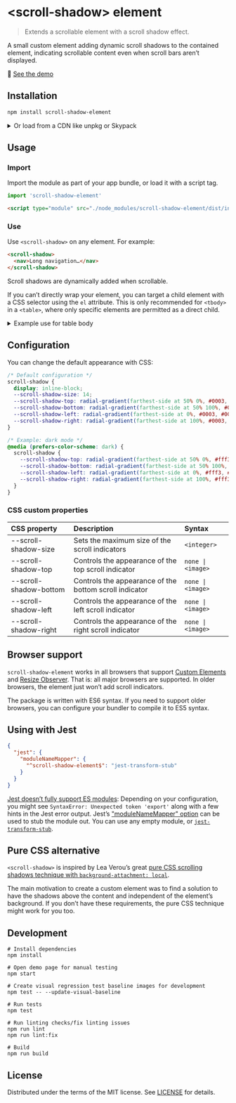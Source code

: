 # &lt;scroll-shadow&gt; element

> Extends a scrollable element with a scroll shadow effect.

A small custom element adding dynamic scroll shadows to the contained element,
indicating scrollable content even when scroll bars aren’t displayed.

🔎 [See the demo](https://ingmarh.github.io/scroll-shadow-element/demo/)

## Installation

```bash
npm install scroll-shadow-element
```

<details><summary>Or load from a CDN like unpkg or Skypack</summary>

```html
<!-- unpkg CDN -->
<script type="module" src="https://unpkg.com/scroll-shadow-element"></script>

<!-- Skypack CDN -->
<script type="module" src="https://cdn.skypack.dev/scroll-shadow-element"></script>

<!-- Skypack CDN (minified) -->
<script type="module" src="https://cdn.skypack.dev/scroll-shadow-element?min"></script>
```

</details>

## Usage

### Import

Import the module as part of your app bundle, or load it with a script tag.

```js
import 'scroll-shadow-element'
```

```html
<script type="module" src="./node_modules/scroll-shadow-element/dist/index.mjs"></script>
```

### Use

Use `<scroll-shadow>` on any element. For example:

```html
<scroll-shadow>
  <nav>Long navigation…</nav>
</scroll-shadow>
```

Scroll shadows are dynamically added when scrollable.

If you can’t directly wrap your element, you can target a child element with a
CSS selector using the `el` attribute. This is only recommended for `<tbody>`
in a `<table>`, where only specific elements are permitted as a direct child.

<details><summary>Example use for table body</summary>

```html
<scroll-shadow el="tbody">
  <table>
    <thead>
      <tr>
        <th>User ID</th>
        <th>Full name</th>
      </tr>
    </thead>
    <tbody>
      <tr>
        <td>1</td>
        <td>John Doe</td>
      </tr>
      <tr>
        <td>2</td>
        <td>Jane Doe</td>
      </tr>
      <tr>
        <td>3</td>
        <td>Carl Example</td>
      </tr>
    </tbody>
    <tfoot>
      <tr>
        <td colspan="2">Only tbody will have scroll shadows.</td>
      </tr>
    </tfoot>
  </table>
</scroll-shadow>
```

</details>

## Configuration

You can change the default appearance with CSS:

```css
/* Default configuration */
scroll-shadow {
  display: inline-block;
  --scroll-shadow-size: 14;
  --scroll-shadow-top: radial-gradient(farthest-side at 50% 0%, #0003, #0000);
  --scroll-shadow-bottom: radial-gradient(farthest-side at 50% 100%, #0003, #0000);
  --scroll-shadow-left: radial-gradient(farthest-side at 0%, #0003, #0000);
  --scroll-shadow-right: radial-gradient(farthest-side at 100%, #0003, #0000);
}

/* Example: dark mode */
@media (prefers-color-scheme: dark) {
  scroll-shadow {
    --scroll-shadow-top: radial-gradient(farthest-side at 50% 0%, #fff3, #0000);
    --scroll-shadow-bottom: radial-gradient(farthest-side at 50% 100%, #fff3, #0000);
    --scroll-shadow-left: radial-gradient(farthest-side at 0%, #fff3, #0000);
    --scroll-shadow-right: radial-gradient(farthest-side at 100%, #fff3, #0000);
  }
}
```

### CSS custom properties

| CSS property           | Description                                            | Syntax            |
| :--------------------- | :----------------------------------------------------- |:----------------- |
| --scroll-shadow-size   | Sets the maximum size of the scroll indicators         | `<integer>`       |
| --scroll-shadow-top    | Controls the appearance of the top scroll indicator    | `none \| <image>` |
| --scroll-shadow-bottom | Controls the appearance of the bottom scroll indicator | `none \| <image>` |
| --scroll-shadow-left   | Controls the appearance of the left scroll indicator   | `none \| <image>` |
| --scroll-shadow-right  | Controls the appearance of the right scroll indicator  | `none \| <image>` |

## Browser support

`scroll-shadow-element` works in all browsers that support [Custom
Elements][custom-elementsv1] and [Resize Observer][resizeobserver]. That is:
all major browsers are supported. In older browsers, the element just won’t add
scroll indicators.

The package is written with ES6 syntax. If you need to support older browsers,
you can configure your bundler to compile it to ES5 syntax.

## Using with Jest

```json
{
  "jest": {
    "moduleNameMapper": {
      "^scroll-shadow-element$": "jest-transform-stub"
    }
  }
}
```

[Jest doesn’t fully support ES modules][jest-esm]: Depending on your
configuration, you might see `SyntaxError: Unexpected token 'export'` along
with a few hints in the Jest error output. Jest’s ["moduleNameMapper"
option][jest-modulenamemapper] can be used to stub the module out. You can use
any empty module, or [`jest-transform-stub`][jest-transform-stub].

## Pure CSS alternative

`<scroll-shadow>` is inspired by Lea Verou’s great [pure CSS scrolling shadows
technique with `background-attachment: local`][pure-css-alternative].

The main motivation to create a custom element was to find a solution to have
the shadows above the content and independent of the element’s background. If
you don’t have these requirements, the pure CSS technique might work for you
too.

## Development

```
# Install dependencies
npm install

# Open demo page for manual testing
npm start

# Create visual regression test baseline images for development
npm test -- --update-visual-baseline

# Run tests
npm test

# Run linting checks/fix linting issues
npm run lint
npm run lint:fix

# Build
npm run build
```

## License

Distributed under the terms of the MIT license. See [LICENSE](LICENSE) for details.

[custom-elementsv1]: https://caniuse.com/custom-elementsv1
[resizeobserver]: https://caniuse.com/resizeobserver
[pure-css-alternative]: https://lea.verou.me/2012/04/background-attachment-local/
[jest-esm]: https://jestjs.io/docs/ecmascript-modules
[jest-modulenamemapper]: https://jestjs.io/docs/configuration#modulenamemapper-objectstring-string--arraystring
[jest-transform-stub]: https://www.npmjs.com/package/jest-transform-stub
